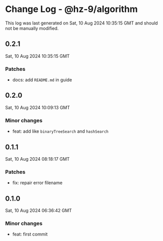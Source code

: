 # Change Log - @hz-9/algorithm

This log was last generated on Sat, 10 Aug 2024 10:35:15 GMT and should not be manually modified.

## 0.2.1
Sat, 10 Aug 2024 10:35:15 GMT

### Patches

- docs: add `README.md` in guide

## 0.2.0
Sat, 10 Aug 2024 10:09:13 GMT

### Minor changes

- feat: add like `binaryTreeSearch` and `hashSearch`

## 0.1.1
Sat, 10 Aug 2024 08:18:17 GMT

### Patches

- fix: repair error filename

## 0.1.0
Sat, 10 Aug 2024 06:36:42 GMT

### Minor changes

- feat: first commit

